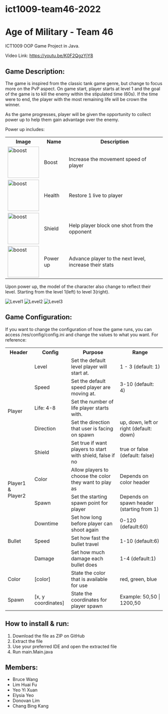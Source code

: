 # ict1009-team46-2022

# Age of Military - Team 46

ICT1009 OOP Game Project in Java.

Video Link: https://youtu.be/K0F2QgzYjY8

## Game Description: 
The game is inspired from the classic tank game genre, but change to focus more on the PvP aspect. On game start, player starts at level 1 and the goal of the game is to kill the enemy within the stipulated time (60s). If the time were to end, the player with the most remaining life will be crown the winner.

As the game progresses, player will be given the opportunity to collect power up to help them gain advantage over the enemy.

Power up includes:
<table>
  <tr>
    <th>Image</th>
    <th>Name</th>
    <th>Description</th>
  </tr>
  <tr>
    <td><img src="https://github.com/brucewzj99/AgeOfMilitary/tree/main/AgeOfMilitary/res/objects/boost.png" alt="boost" width=100px></td>
    <td>Boost</td>
    <td>Increase the movement speed of player</td>
  </tr>
  <tr>
    <td><img src="https://github.com/brucewzj99/AgeOfMilitary/tree/main/AgeOfMilitary/res/objects/heart.png" alt="boost" width=100px></td>
    <td>Health</td>
    <td>Restore 1 live to player</td>
  </tr>
  <tr>
    <td><img src="https://github.com/brucewzj99/AgeOfMilitary/tree/main/AgeOfMilitary/res/objects/shield.png" alt="boost" width=100px></td>
    <td>Shield</td>
    <td>Help player block one shot from the opponent</td>
  </tr>
  <tr>
    <td><img src="https://github.com/brucewzj99/AgeOfMilitary/tree/main/AgeOfMilitary/res/objects/powerup.png" alt="boost" width=100px></td>
    <td>Power up</td>
    <td>Advance player to the next level, increase their stats</td>
  </tr>
</table>

Upon power up, the model of the character also change to reflect their level. Starting from the level 1(left) to level 3(right).

![Level1](https://github.com/brucewzj99/AgeOfMilitary/tree/main/AgeOfMilitary/res/player/blue_down_1.png?raw=true)
![Level2](https://github.com/brucewzj99/AgeOfMilitary/tree/main/AgeOfMilitary/res/player/blue_down_2.png?raw=true)
![Level3](https://github.com/brucewzj99/AgeOfMilitary/tree/main/AgeOfMilitary/res/player/blue_down_3.png?raw=true)


## Game Configuration: 
If you want to change the configuration of how the game runs, you can access /res/config/config.ini and change the values to what you want.
For reference:
<table>
  <tr>
    <th>Header</th>
    <th>Config</th>
    <th>Purpose</th>
    <th>Range</th>
  </tr>
  <tr>
    <td rowspan="5">Player</td>
    <td>Level</td>
    <td>Set the default level player will start at.</td>
    <td>1 - 3 (default: 1)</td>
  </tr>
  <tr>
    <td>Speed</td>
    <td>Set the default speed player are moving at.</td>
    <td>3-10 (default: 4)</td>
  </tr>
  <tr>
    <td>Life: 4-8</td>
    <td>Set the number of life player starts with.</td>
  </tr>
  <tr>
    <td>Direction</td>
    <td>Set the direction that user is facing on spawn</td>
    <td>up, down, left or right (default: down)</td>
  </tr>
  <tr>
    <td>Shield</td>
    <td>Set true if want players to start with shield, false if no</td>
    <td>true or false (default: false)</td>
  </tr>
   <tr>
    <td rowspan="2">Player1 & Player2</td>
    <td>Color</td>
    <td>Allow players to choose the color they want to play as</td>
    <td>Depends on color header</td>
  </tr>
  <tr>
    <td>Spawn</td>
    <td>Set the starting spawn point for player</td>
    <td>Depends on spawn header (starting from 1)</td>
  </tr>
   <tr>
    <td rowspan="3">Bullet</td>
    <td>Downtime</td>
    <td>Set how long before player can shoot again</td>
    <td>0-120 (default:60)</td>
  </tr>
  <tr>
    <td>Speed</td>
    <td>Set how fast the bullet travel</td>
    <td>1-10 (default:6)</td>
  </tr>
    <td>Damage</td>
    <td>Set how much damage each bullet does</td>
    <td>1-4 (default:1)</td>
  </tr>
  <tr>
    <td>Color</td>
    <td>[color]</td>
    <td>State the color that is available for use</td>
    <td>red, green, blue</td>
  </tr>
  <tr>
    <td>Spawn</td>
    <td>[x, y coordinates]</td>
    <td>State the coordinates for player spawn</td>
    <td>Example: 50,50 | 1200,50</td>
  </tr>
</table>

## How to install & run: 
1. Download the file as ZIP on GitHub
2. Extract the file
3. Use your preferred IDE and open the extracted file
4. Run main.Main.java


## Members:
* Bruce Wang
* Lim Huai Fu
* Yeo Yi Xuan
* Elysia Yeo
* Donovan Lim
* Chang Bing Kang




